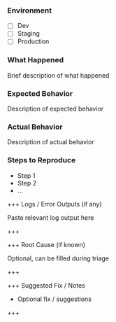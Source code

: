 ### Environment

- [ ] Dev
- [ ] Staging
- [ ] Production

### What Happened

Brief description of what happened

### Expected Behavior

Description of expected behavior

### Actual Behavior

Description of actual behavior

### Steps to Reproduce

- Step 1
- Step 2
- ...

+++ Logs / Error Outputs (if any)

Paste relevant log output here

+++

+++ Root Cause (if known)

Optional, can be filled during triage

+++

+++ Suggested Fix / Notes

- Optional fix / suggestions

+++
